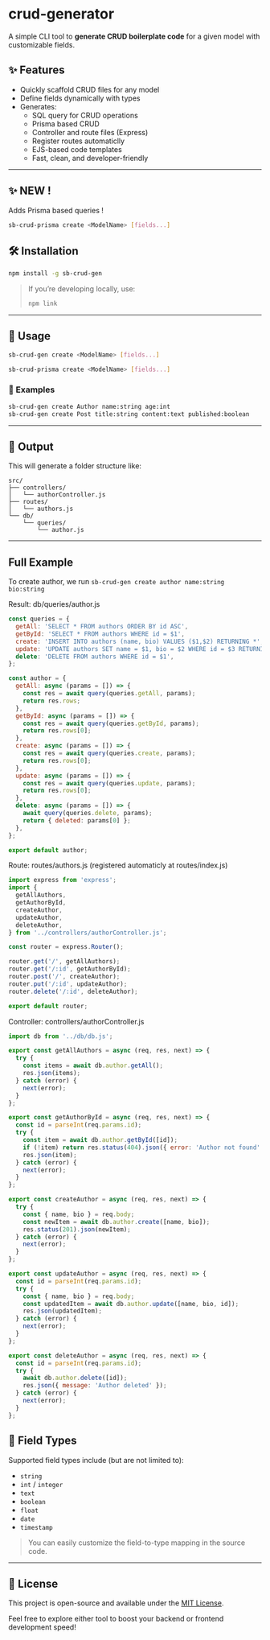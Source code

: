 
# crud-generator

A simple CLI tool to **generate CRUD boilerplate code** for a given model with customizable fields.

## ✨ Features

- Quickly scaffold CRUD files for any model
- Define fields dynamically with types
- Generates:
  - SQL query for CRUD operations 
  - Prisma based CRUD
  - Controller and route files (Express)
  - Register routes automaticlly
  - EJS-based code templates
  - Fast, clean, and developer-friendly

---
## ✨ NEW !
Adds Prisma based queries !
```bash
sb-crud-prisma create <ModelName> [fields...]
````

## 🛠 Installation

```bash
npm install -g sb-crud-gen
````

> If you’re developing locally, use:
>
> ```bash
> npm link
> ```

---

## 🚀 Usage

```bash
sb-crud-gen create <ModelName> [fields...]

sb-crud-prisma create <ModelName> [fields...]
```

### 📌 Examples

```bash
sb-crud-gen create Author name:string age:int
sb-crud-gen create Post title:string content:text published:boolean
```

---

## 📂 Output

This will generate a folder structure like:

```
src/
├── controllers/
│   └── authorController.js
├── routes/
│   └── authors.js
└── db/
    └── queries/
        └── author.js
```

---
## Full Example
To create author, we run `sb-crud-gen create author name:string bio:string`

Result: db/queries/author.js


```javascript
const queries = {
  getAll: 'SELECT * FROM authors ORDER BY id ASC',
  getById: 'SELECT * FROM authors WHERE id = $1',
  create: 'INSERT INTO authors (name, bio) VALUES ($1,$2) RETURNING *',
  update: 'UPDATE authors SET name = $1, bio = $2 WHERE id = $3 RETURNING *',
  delete: 'DELETE FROM authors WHERE id = $1',
};

const author = {
  getAll: async (params = []) => {
    const res = await query(queries.getAll, params);
    return res.rows;
  },
  getById: async (params = []) => {
    const res = await query(queries.getById, params);
    return res.rows[0];
  },
  create: async (params = []) => {
    const res = await query(queries.create, params);
    return res.rows[0];
  },
  update: async (params = []) => {
    const res = await query(queries.update, params);
    return res.rows[0];
  },
  delete: async (params = []) => {
    await query(queries.delete, params);
    return { deleted: params[0] };
  },
};

export default author;

```

Route: routes/authors.js (registered automaticly at routes/index.js)

```javascript
import express from 'express';
import {
  getAllAuthors,
  getAuthorById,
  createAuthor,
  updateAuthor,
  deleteAuthor,
} from '../controllers/authorController.js';

const router = express.Router();

router.get('/', getAllAuthors);
router.get('/:id', getAuthorById);
router.post('/', createAuthor);
router.put('/:id', updateAuthor);
router.delete('/:id', deleteAuthor);

export default router;

```


Controller:  controllers/authorController.js

```javascript
import db from '../db/db.js';

export const getAllAuthors = async (req, res, next) => {
  try {
    const items = await db.author.getAll();
    res.json(items);
  } catch (error) {
    next(error);
  }
};

export const getAuthorById = async (req, res, next) => {
  const id = parseInt(req.params.id);
  try {
    const item = await db.author.getById([id]);
    if (!item) return res.status(404).json({ error: 'Author not found' });
    res.json(item);
  } catch (error) {
    next(error);
  }
};

export const createAuthor = async (req, res, next) => {
  try {
    const { name, bio } = req.body;
    const newItem = await db.author.create([name, bio]);
    res.status(201).json(newItem);
  } catch (error) {
    next(error);
  }
};

export const updateAuthor = async (req, res, next) => {
  const id = parseInt(req.params.id);
  try {
    const { name, bio } = req.body;
    const updatedItem = await db.author.update([name, bio, id]);
    res.json(updatedItem);
  } catch (error) {
    next(error);
  }
};

export const deleteAuthor = async (req, res, next) => {
  const id = parseInt(req.params.id);
  try {
    await db.author.delete([id]);
    res.json({ message: 'Author deleted' });
  } catch (error) {
    next(error);
  }
};

```

## 🔧 Field Types

Supported field types include (but are not limited to):

* `string`
* `int` / `integer`
* `text`
* `boolean`
* `float`
* `date`
* `timestamp`

> You can easily customize the field-to-type mapping in the source code.

---

## 📄 License


This project is open-source and available under the [MIT License](https://mit-license.org/).


Feel free to explore either tool to boost your backend or frontend development speed!
